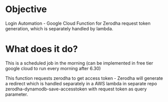 # Objective
Login Automation - Google Cloud Function for Zerodha request token generation, which is separately handled by lambda.

# What does it do?
This is a scheduled job in the morning (can be implemented in free tier google cloud to run every morning after 6.30)

This function requests zerodha to get access token - Zerodha will generate a redirect which is handled separately in a AWS lambda in separate repo zerodha-dynamodb-save-accesstoken with request token as query parameter.
